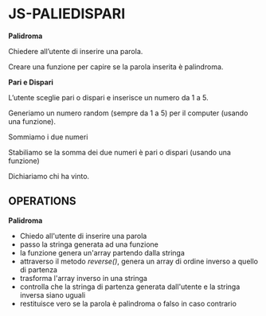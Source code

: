 JS-PALIEDISPARI
===
**Palidroma**

Chiedere all’utente di inserire una parola. 

Creare una funzione per capire se la parola inserita è palindroma.

**Pari e Dispari**

L’utente sceglie pari o dispari e inserisce un numero da 1 a 5. 

Generiamo un numero random (sempre da 1 a 5) per il computer (usando una funzione).


Sommiamo i due numeri


Stabiliamo se la somma dei due numeri è pari o dispari (usando una funzione)

Dichiariamo chi ha vinto.
## OPERATIONS
**Palidroma**

- Chiedo all'utente di inserire una parola
- passo la stringa generata ad una funzione
- la funzione genera un'array partendo dalla stringa
- attraverso il metodo *reverse()*, genera un array di ordine inverso a quello di partenza
- trasforma l'array inverso in una stringa
- controlla che la stringa di partenza generata dall'utente e la stringa inversa siano uguali
- restituisce vero se la parola è palindroma o falso in caso contrario